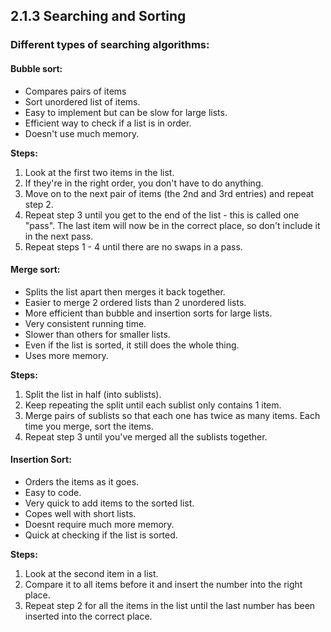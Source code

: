 ## 2.1.3 Searching and Sorting  

### Different types of searching algorithms:  

#### Bubble sort:  
* Compares pairs of items
* Sort unordered list of items.
* Easy to implement but can be slow for large lists.
* Efficient way to check if a list is in order.
* Doesn't use much memory.

__Steps:__

1. Look at the first two items in the list.
2. If they're in the right order, you don't have to do anything.
3. Move on to the next pair of items (the 2nd and 3rd entries) and repeat step 2.
4. Repeat step 3 until you get to the end of the list - this is called one "pass". The last item will now be in the correct place, so don't include it in the next pass.
5. Repeat steps 1 - 4 until there are no swaps in a pass.

#### Merge sort:
* Splits the list apart then merges it back together.
* Easier to merge 2 ordered lists than 2 unordered lists.
* More efficient than bubble and insertion sorts for large lists.
* Very consistent running time.
* Slower than others for smaller lists.
* Even if the list is sorted, it still does the whole thing.
* Uses more memory.

__Steps:__

1. Split the list in half (into sublists).
2. Keep repeating the split until each sublist only contains 1 item.
3. Merge pairs of sublists so that each one has twice as many items. Each time you merge, sort the items.
4. Repeat step 3 until you've merged all the sublists together.


#### Insertion Sort:
* Orders the items as it goes.
* Easy to code.
* Very quick to add items to the sorted list.
* Copes well with short lists.
* Doesnt require much more memory.
* Quick at checking if the list is sorted.

__Steps:__

1. Look at the second item in a list.
2. Compare it to all items before it and insert the number into the right place.
3. Repeat step 2 for all the items in the list until the last number has been inserted into the correct place.
